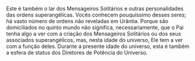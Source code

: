 ﻿Este é também o lar dos Mensageiros Solitários e outras personalidades das ordens superangélicas. Vocês conhecem pouquíssimo desses seres; há vasto número de ordens não reveladas em Urântia. Porque são domiciliados no quinto mundo não significa, necessariamente, que o Pai tenha algo a ver com a criação dos Mensageiros Solitários ou dos seus associados superangélicos, mas, nesta idade do universo, Ele tem a ver com a função deles. Durante a presente idade do universo, esta é também a esfera de status dos Diretores de Potência do Universo.